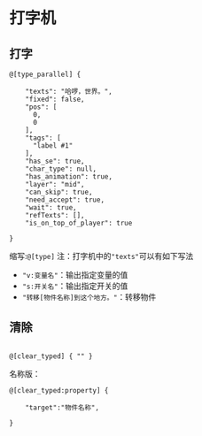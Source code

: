 # 打字机

## 打字
```
@[type_parallel] {
  
    "texts": "哈啰，世界。",
    "fixed": false,
    "pos": [
      0,
      0
    ],
    "tags": [
      "label #1"
    ],
    "has_se": true,
    "char_type": null,
    "has_animation": true,
    "layer": "mid",
    "can_skip": true,
    "need_accept": true,
    "wait": true,
    "refTexts": [],
    "is_on_top_of_player": true
  
}
```
缩写:`@[type]`
注：打字机中的`"texts"`可以有如下写法
 - `"v:变量名"`：输出指定变量的值
 - `"s:开关名"`：输出指定开关的值
 - `"转移[物件名称]到这个地方。"`：转移物件

## 清除
```

@[clear_typed] { "" }

```
名称版：
```
@[clear_typed:property] {

    "target":"物件名称",

}
```